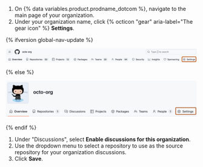 1. On {% data variables.product.prodname_dotcom %}, navigate to the main page of your organization.
1. Under your organization name, click {% octicon "gear" aria-label="The gear icon" %}
**Settings**.

{% ifversion global-nav-update %}

   ![Screenshot of the tabs in an organization's profile. The "Settings" tab is outlined in dark orange.](/assets/images/help/discussions/org-settings-global-nav-update.png)

{% else %}

   ![Screenshot of the tabs in an organization's profile. The "Settings" tab is outlined in dark orange.](/assets/images/help/discussions/org-settings.png)

{% endif %}

1. Under "Discussions", select **Enable discussions for this organization**.
1. Use the dropdown menu to select a repository to use as the source repository for your organization discussions.
1. Click **Save**.

